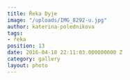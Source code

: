 ```yaml
---
title: Řeka Dyje
image: "/uploads/IMG_8292-u.jpg"
author: katerina-polednikova
tags:
- řeka
position: 13
date: 2016-04-18 22:11:03.000000000 Z
category: gallery
layout: photo
---
```

